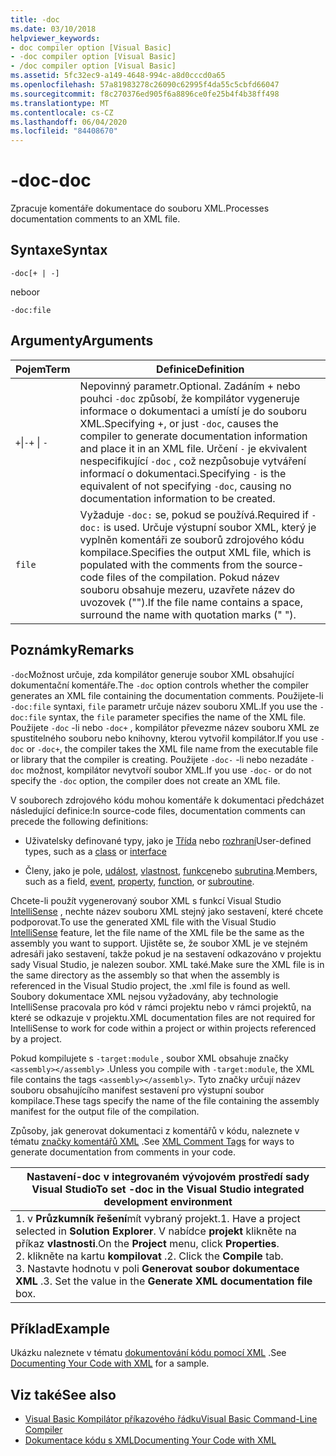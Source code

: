 ```yaml
---
title: -doc
ms.date: 03/10/2018
helpviewer_keywords:
- doc compiler option [Visual Basic]
- -doc compiler option [Visual Basic]
- /doc compiler option [Visual Basic]
ms.assetid: 5fc32ec9-a149-4648-994c-a8d0cccd0a65
ms.openlocfilehash: 57a81983278c26090c62995f4da55c5cbfd66047
ms.sourcegitcommit: f8c270376ed905f6a8896ce0fe25b4f4b38ff498
ms.translationtype: MT
ms.contentlocale: cs-CZ
ms.lasthandoff: 06/04/2020
ms.locfileid: "84408670"
---
```

# <a name="-doc"></a><span data-ttu-id="26bf2-102">-doc</span><span class="sxs-lookup"><span data-stu-id="26bf2-102">-doc</span></span>
<span data-ttu-id="26bf2-103">Zpracuje komentáře dokumentace do souboru XML.</span><span class="sxs-lookup"><span data-stu-id="26bf2-103">Processes documentation comments to an XML file.</span></span>  
  
## <a name="syntax"></a><span data-ttu-id="26bf2-104">Syntaxe</span><span class="sxs-lookup"><span data-stu-id="26bf2-104">Syntax</span></span>  
  
```console  
-doc[+ | -]  
```

<span data-ttu-id="26bf2-105">nebo</span><span class="sxs-lookup"><span data-stu-id="26bf2-105">or</span></span>  

```console
-doc:file  
```  
  
## <a name="arguments"></a><span data-ttu-id="26bf2-106">Argumenty</span><span class="sxs-lookup"><span data-stu-id="26bf2-106">Arguments</span></span>  
  
|<span data-ttu-id="26bf2-107">Pojem</span><span class="sxs-lookup"><span data-stu-id="26bf2-107">Term</span></span>|<span data-ttu-id="26bf2-108">Definice</span><span class="sxs-lookup"><span data-stu-id="26bf2-108">Definition</span></span>|  
|---|---|  
|<span data-ttu-id="26bf2-109">`+`&#124;`-`</span><span class="sxs-lookup"><span data-stu-id="26bf2-109">`+` &#124; `-`</span></span>|<span data-ttu-id="26bf2-110">Nepovinný parametr.</span><span class="sxs-lookup"><span data-stu-id="26bf2-110">Optional.</span></span> <span data-ttu-id="26bf2-111">Zadáním + nebo pouhci `-doc` způsobí, že kompilátor vygeneruje informace o dokumentaci a umístí je do souboru XML.</span><span class="sxs-lookup"><span data-stu-id="26bf2-111">Specifying +, or just `-doc`, causes the compiler to generate documentation information and place it in an XML file.</span></span> <span data-ttu-id="26bf2-112">Určení `-` je ekvivalent nespecifikující `-doc` , což nezpůsobuje vytváření informací o dokumentaci.</span><span class="sxs-lookup"><span data-stu-id="26bf2-112">Specifying `-` is the equivalent of not specifying `-doc`, causing no documentation information to be created.</span></span>|  
|`file`|<span data-ttu-id="26bf2-113">Vyžaduje `-doc:` se, pokud se používá.</span><span class="sxs-lookup"><span data-stu-id="26bf2-113">Required if `-doc:` is used.</span></span> <span data-ttu-id="26bf2-114">Určuje výstupní soubor XML, který je vyplněn komentáři ze souborů zdrojového kódu kompilace.</span><span class="sxs-lookup"><span data-stu-id="26bf2-114">Specifies the output XML file, which is populated with the comments from the source-code files of the compilation.</span></span> <span data-ttu-id="26bf2-115">Pokud název souboru obsahuje mezeru, uzavřete název do uvozovek ("").</span><span class="sxs-lookup"><span data-stu-id="26bf2-115">If the file name contains a space, surround the name with quotation marks (" ").</span></span>|  
  
## <a name="remarks"></a><span data-ttu-id="26bf2-116">Poznámky</span><span class="sxs-lookup"><span data-stu-id="26bf2-116">Remarks</span></span>  
 <span data-ttu-id="26bf2-117">`-doc`Možnost určuje, zda kompilátor generuje soubor XML obsahující dokumentační komentáře.</span><span class="sxs-lookup"><span data-stu-id="26bf2-117">The `-doc` option controls whether the compiler generates an XML file containing the documentation comments.</span></span> <span data-ttu-id="26bf2-118">Použijete-li `-doc:file` syntaxi, `file` parametr určuje název souboru XML.</span><span class="sxs-lookup"><span data-stu-id="26bf2-118">If you use the `-doc:file` syntax, the `file` parameter specifies the name of the XML file.</span></span> <span data-ttu-id="26bf2-119">Použijete `-doc` -li nebo `-doc+` , kompilátor převezme název souboru XML ze spustitelného souboru nebo knihovny, kterou vytvořil kompilátor.</span><span class="sxs-lookup"><span data-stu-id="26bf2-119">If you use `-doc` or `-doc+`, the compiler takes the XML file name from the executable file or library that the compiler is creating.</span></span> <span data-ttu-id="26bf2-120">Použijete `-doc-` -li nebo nezadáte `-doc` možnost, kompilátor nevytvoří soubor XML.</span><span class="sxs-lookup"><span data-stu-id="26bf2-120">If you use `-doc-` or do not specify the `-doc` option, the compiler does not create an XML file.</span></span>  
  
 <span data-ttu-id="26bf2-121">V souborech zdrojového kódu mohou komentáře k dokumentaci předcházet následující definice:</span><span class="sxs-lookup"><span data-stu-id="26bf2-121">In source-code files, documentation comments can precede the following definitions:</span></span>  
  
- <span data-ttu-id="26bf2-122">Uživatelsky definované typy, jako je [Třída](../../language-reference/statements/class-statement.md) nebo [rozhraní](../../language-reference/statements/interface-statement.md)</span><span class="sxs-lookup"><span data-stu-id="26bf2-122">User-defined types, such as a [class](../../language-reference/statements/class-statement.md) or [interface](../../language-reference/statements/interface-statement.md)</span></span>  
  
- <span data-ttu-id="26bf2-123">Členy, jako je pole, [událost](../../language-reference/statements/event-statement.md), [vlastnost](../../language-reference/statements/property-statement.md), [funkce](../../language-reference/statements/function-statement.md)nebo [subrutina](../../language-reference/statements/sub-statement.md).</span><span class="sxs-lookup"><span data-stu-id="26bf2-123">Members, such as a field, [event](../../language-reference/statements/event-statement.md), [property](../../language-reference/statements/property-statement.md), [function](../../language-reference/statements/function-statement.md), or [subroutine](../../language-reference/statements/sub-statement.md).</span></span>  
  
 <span data-ttu-id="26bf2-124">Chcete-li použít vygenerovaný soubor XML s funkcí Visual Studio [IntelliSense](/visualstudio/ide/using-intellisense) , nechte název souboru XML stejný jako sestavení, které chcete podporovat.</span><span class="sxs-lookup"><span data-stu-id="26bf2-124">To use the generated XML file with the Visual Studio [IntelliSense](/visualstudio/ide/using-intellisense) feature, let the file name of the XML file be the same as the assembly you want to support.</span></span> <span data-ttu-id="26bf2-125">Ujistěte se, že soubor XML je ve stejném adresáři jako sestavení, takže pokud je na sestavení odkazováno v projektu sady Visual Studio, je nalezen soubor. XML také.</span><span class="sxs-lookup"><span data-stu-id="26bf2-125">Make sure the XML file is in the same directory as the assembly so that when the assembly is referenced in the Visual Studio project, the .xml file is found as well.</span></span> <span data-ttu-id="26bf2-126">Soubory dokumentace XML nejsou vyžadovány, aby technologie IntelliSense pracovala pro kód v rámci projektu nebo v rámci projektů, na které se odkazuje v projektu.</span><span class="sxs-lookup"><span data-stu-id="26bf2-126">XML documentation files are not required for IntelliSense to work for code within a project or within projects referenced by a project.</span></span>  
  
 <span data-ttu-id="26bf2-127">Pokud kompilujete s `-target:module` , soubor XML obsahuje značky `<assembly></assembly>` .</span><span class="sxs-lookup"><span data-stu-id="26bf2-127">Unless you compile with `-target:module`, the XML file contains the tags `<assembly></assembly>`.</span></span> <span data-ttu-id="26bf2-128">Tyto značky určují název souboru obsahujícího manifest sestavení pro výstupní soubor kompilace.</span><span class="sxs-lookup"><span data-stu-id="26bf2-128">These tags specify the name of the file containing the assembly manifest for the output file of the compilation.</span></span>  
  
 <span data-ttu-id="26bf2-129">Způsoby, jak generovat dokumentaci z komentářů v kódu, naleznete v tématu [značky komentářů XML](../../language-reference/xmldoc/index.md) .</span><span class="sxs-lookup"><span data-stu-id="26bf2-129">See [XML Comment Tags](../../language-reference/xmldoc/index.md) for ways to generate documentation from comments in your code.</span></span>  
  
|<span data-ttu-id="26bf2-130">Nastavení-doc v integrovaném vývojovém prostředí sady Visual Studio</span><span class="sxs-lookup"><span data-stu-id="26bf2-130">To set -doc in the Visual Studio integrated development environment</span></span>|  
|---|  
|<span data-ttu-id="26bf2-131">1. v **Průzkumník řešení**mít vybraný projekt.</span><span class="sxs-lookup"><span data-stu-id="26bf2-131">1.  Have a project selected in **Solution Explorer**.</span></span> <span data-ttu-id="26bf2-132">V nabídce **projekt** klikněte na příkaz **vlastnosti**.</span><span class="sxs-lookup"><span data-stu-id="26bf2-132">On the **Project** menu, click **Properties**.</span></span> <br /><span data-ttu-id="26bf2-133">2. klikněte na kartu **kompilovat** .</span><span class="sxs-lookup"><span data-stu-id="26bf2-133">2.  Click the **Compile** tab.</span></span><br /><span data-ttu-id="26bf2-134">3. Nastavte hodnotu v poli **Generovat soubor dokumentace XML** .</span><span class="sxs-lookup"><span data-stu-id="26bf2-134">3.  Set the value in the **Generate XML documentation file** box.</span></span>|  
  
## <a name="example"></a><span data-ttu-id="26bf2-135">Příklad</span><span class="sxs-lookup"><span data-stu-id="26bf2-135">Example</span></span>  
 <span data-ttu-id="26bf2-136">Ukázku naleznete v tématu [dokumentování kódu pomocí XML](../../programming-guide/program-structure/documenting-your-code-with-xml.md) .</span><span class="sxs-lookup"><span data-stu-id="26bf2-136">See [Documenting Your Code with XML](../../programming-guide/program-structure/documenting-your-code-with-xml.md) for a sample.</span></span>  
  
## <a name="see-also"></a><span data-ttu-id="26bf2-137">Viz také</span><span class="sxs-lookup"><span data-stu-id="26bf2-137">See also</span></span>

- [<span data-ttu-id="26bf2-138">Visual Basic Kompilátor příkazového řádku</span><span class="sxs-lookup"><span data-stu-id="26bf2-138">Visual Basic Command-Line Compiler</span></span>](index.md)
- [<span data-ttu-id="26bf2-139">Dokumentace kódu s XML</span><span class="sxs-lookup"><span data-stu-id="26bf2-139">Documenting Your Code with XML</span></span>](../../programming-guide/program-structure/documenting-your-code-with-xml.md)

